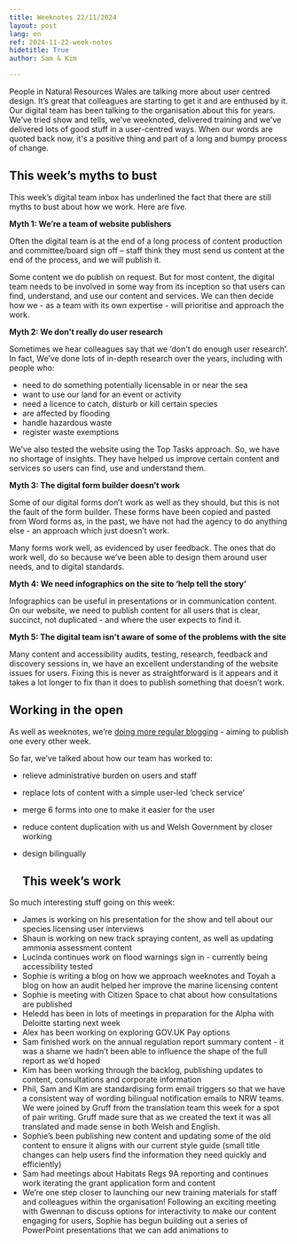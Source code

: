 ```yaml
---
title: Weeknotes 22/11/2024
layout: post
lang: en
ref: 2024-11-22-week-notes
hidetitle: True
author: Sam & Kim

---
```


People in Natural Resources Wales are talking more about user centred design. It’s great that colleagues are starting to get it and are enthused by it. Our digital team has been talking to the organisation about this for years. We’ve tried show and tells, we’ve weeknoted, delivered training and we've delivered lots of good stuff in a user-centred ways. When our words are quoted back now, it's a positive thing and part of a long and bumpy process of change.

## This week’s myths to bust

This week’s digital team inbox has underlined the fact that there are still myths to bust about how we work. Here are five.

**Myth 1: We’re a team of website publishers**

Often the digital team is at the end of a long process of content production and committee/board sign off – staff think they must send us content at the end of the process, and we will publish it.

Some content we do publish on request. But for most content, the digital team needs to be involved in some way from its inception so that users can find, understand, and use our content and services. We can then decide how we - as a team with its own expertise - will prioritise and approach the work.

**Myth 2: We don't really do user research**

Sometimes we hear colleagues say that we ‘don't do enough user research’. In fact, We’ve done lots of in-depth research over the years, including with people who:

+ need to do something potentially licensable in or near the sea
+ want to use our land for an event or activity
+ need a licence to catch, disturb or kill certain species
+ are affected by flooding
+ handle hazardous waste
+ register waste exemptions

We’ve also tested the website using the Top Tasks approach. So, we have no shortage of insights. They have helped us improve certain content and services so users can find, use and understand them.

**Myth 3: The digital form builder doesn’t work**

Some of our digital forms don’t work as well as they should, but this is not the fault of the form builder. These forms have been copied and pasted from Word forms as, in the past, we have not had the agency to do anything else - an approach which just doesn’t work.

Many forms work well, as evidenced by user feedback. The ones that do work well, do so because we’ve been able to design them around user needs, and to digital standards.

**Myth 4: We need infographics on the site to ‘help tell the story’**

Infographics can be useful in presentations or in communication content. On our website, we need to publish content for all users that is clear, succinct, not duplicated - and where the user expects to find it.

**Myth 5: The digital team isn't aware of some of the problems with the site**

Many content and accessibility audits, testing, research, feedback and discovery sessions in, we have an excellent understanding of the website issues for users. Fixing this is never as straightforward is it appears and it takes a lot longer to fix than it does to publish something that doesn’t work. 

## Working in the open

As well as weeknotes, we’re [doing more regular blogging](https://naturalresources.wales/footer-links/blog-nrw-digital/?lang=en) - aiming to publish one every other week.

So far, we’ve talked about how our team has worked to:

+ relieve administrative burden on users and staff
+ replace lots of content with a simple user-led ‘check service’
+ merge 6 forms into one to make it easier for the user
+ reduce content duplication with us and Welsh Government by closer working
+ design bilingually

  ## This week’s work

So much interesting stuff going on this week:

+ James is working on his presentation for the show and tell about our species licensing user interviews
+ Shaun is working on new track spraying content, as well as updating ammonia assessment content
+ Lucinda continues work on flood warnings sign in - currently being accessibility tested
+ Sophie is writing a blog on how we approach weeknotes and Toyah a blog on how an audit helped her improve the marine licensing content
+ Sophie is meeting with Citizen Space to chat about how consultations are published
+ Heledd has been in lots of meetings in preparation for the Alpha with Deloitte starting next week
+ Alex has been working on exploring GOV.UK Pay options
+ Sam finished work on the annual regulation report summary content - it was a shame we hadn’t been able to influence the shape of the full report as we’d hoped
+ Kim has been working through the backlog, publishing updates to content, consultations and corporate information
+ Phil, Sam and Kim are standardising form email triggers so that we have a consistent way of wording bilingual notification emails to NRW teams. We were joined by Gruff from the translation team this week for a spot of pair writing. Gruff made sure that as we created the text it was all translated and made sense in both Welsh and English.
+ Sophie’s been publishing new content and updating some of the old content to ensure it aligns with our current style guide (small title changes can help users find the information they need quickly and efficiently)
+ Sam had meetings about Habitats Regs 9A reporting and continues work iterating the grant application form and content
+ We’re one step closer to launching our new training materials for staff and colleagues within the organisation! Following an exciting meeting with Gwennan to discuss options for interactivity to make our content engaging for users, Sophie has begun building out a series of PowerPoint presentations that we can add animations to
